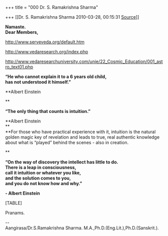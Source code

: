 +++
title = "000 Dr. S. Ramakrishna Sharma"

+++
[[Dr. S. Ramakrishna Sharma	2010-03-28, 00:15:31 [Source](https://groups.google.com/g/bvparishat/c/F6u7NYtxqjw)]]



**Namaste.  
Dear Members,**  
  
<http://www.serveveda.org/default.htm>  
  
<http://www.vedaresearch.org/index.php>  
  
<http://www.vedaresearchuniversity.com/unie/22_Cosmic_Education/001_astro_text01.php>  
  

**“He who cannot explain it to a 6 years old child,  
has not understood it himself.”**

**Albert Einstein  
  
**

**“The only thing that counts is intuition.”**

**Albert Einstein  
**  
**For those who have practical experience with it, intuition is the natural golden magic key of revelation and leads to true, real authentic knowledge about what is “played” behind the scenes - also in creation.  
  
**

**“On the way of discovery the intellect has little to do.  
There is a leap in consciousness,  
call it intuition or whatever you like,  
and the solution comes to you,  
and you do not know how and why.”**

**- Albert Einstein**  

[TABLE]

Pranams.  

  
  
  

  
  
--  
Aangirasa/Dr.S.Ramakrishna Sharma. M.A.,Ph.D.(Eng.Lit.),Ph.D.(Sanskrit.).  

